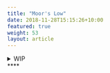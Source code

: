 ```yaml
---
title: "Moor's Low"
date: 2018-11-28T15:15:26+10:00
featured: true
weight: 53
layout: article
---
```



<details>
<summary>WIP</summary>
<pre> 

`Title`:

  1. A
  2.  B
     * b-1
     * b-2
  3.  C


</pre>
</details>
****